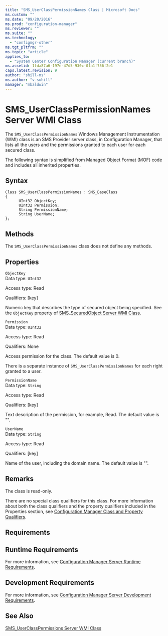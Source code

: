 ```yaml
---
title: "SMS_UserClassPermissionNames Class | Microsoft Docs"
ms.custom: ""
ms.date: "09/20/2016"
ms.prod: "configuration-manager"
ms.reviewer: ""
ms.suite: ""
ms.technology:
  - "configmgr-other"
ms.tgt_pltfrm: ""
ms.topic: "article"
applies_to:
  - "System Center Configuration Manager (current branch)"
ms.assetid: 1fda87a6-197e-47d5-930c-0fa1f756f2e1
caps.latest.revision: 9
author: "shill-ms"
ms.author: "v-suhill"
manager: "mbaldwin"
---
```

# SMS_UserClassPermissionNames Server WMI Class
The `SMS_UserClassPermissionNames` Windows Management Instrumentation (WMI) class is an SMS Provider server class, in Configuration Manager, that lists all the users and the permissions granted to each user for each secured class.  

 The following syntax is simplified from Managed Object Format (MOF) code and includes all inherited properties.  

## Syntax  

```  
Class SMS_UserClassPermissionNames : SMS_BaseClass  
{  
      UInt32 ObjectKey;  
      UInt32 Permission;  
      String PermissionName;  
      String UserName;  
};  
```  

## Methods  
 The `SMS_UserClassPermissionNames` class does not define any methods.  

## Properties  
 `ObjectKey`  
 Data type: `UInt32`  

 Access type: Read  

 Qualifiers: [key]  

 Numeric key that describes the type of secured object being specified. See the `ObjectKey` property of [SMS_SecuredObject Server WMI Class](../../../develop/reference/misc/sms_securedobject-server-wmi-class.md).  

 `Permission`  
 Data type: `UInt32`  

 Access type: Read  

 Qualifiers: None  

 Access permission for the class. The default value is 0.  

 There is a separate instance of `SMS_UserClassPermissionNames` for each right granted to a user.  

 `PermissionName`  
 Data type: `String`  

 Access type: Read  

 Qualifiers: [key]  

 Text description of the permission, for example, Read. The default value is "".  

 `UserName`  
 Data type: `String`  

 Access type: Read  

 Qualifiers: [key]  

 Name of the user, including the domain name. The default value is "".  

## Remarks  
 The class is read-only.  

 There are no special class qualifiers for this class. For more information about both the class qualifiers and the property qualifiers included in the Properties section, see [Configuration Manager Class and Property Qualifiers](../../../develop/reference/misc/class-and-property-qualifiers.md).  

## Requirements  

## Runtime Requirements  
 For more information, see [Configuration Manager Server Runtime Requirements](../../../develop/core/reqs/server-runtime-requirements.md).  

## Development Requirements  
 For more information, see [Configuration Manager Server Development Requirements](../../../develop/core/reqs/server-development-requirements.md).  

## See Also  
 [SMS_UserClassPermissions Server WMI Class](../../../develop/reference/misc/sms_userclasspermissions-server-wmi-class.md)
